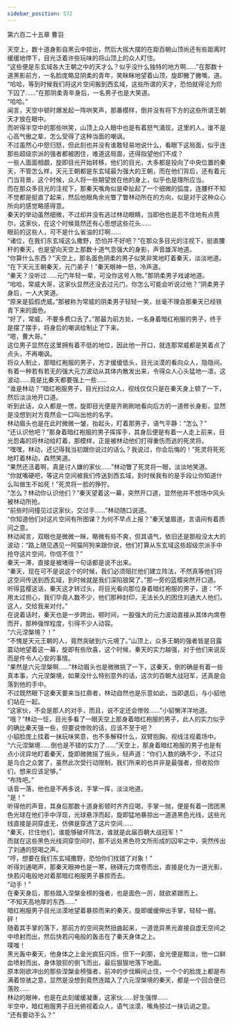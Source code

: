 ```yaml
---
sidebar_position: 572
---
```

 第六百二十五章 曹羽


天空上，数十道身影自黑云中掠出，然后大摇大摆的在距百朝山顶尚还有些距离时缓缓地停下，目光泛着许些玩味的将山顶上的众人盯住。  
“这些便是东玄域各大王朝之中的天才么？似乎没什么独特的地方啊……”在那数十道黑影前方，一名脸庞略显阴柔的青年，笑眯眯地望着山顶，旋即撇了撇嘴，道。  
“哈哈，等到时候我们将这片空间搬到西玄域，这些所谓的天才，恐怕就得沦为阶下囚了……”在那阴柔青年身后，一名男子也是大笑道。  
“哈哈。”  
闻言，天空中顿时爆发起一阵哄笑声，那番模样，倒并没有将下方的这些所谓王朝天才放在眼中。  
而听得半空中的那些哄笑，山顶上众人眼中也是有着怒气涌现，这里的人，谁不是心高气傲之辈，怎么受得了这种当面的嘲讽。  
不过虽然心中怒归怒，但此刻也并没有谁敢轻易地说什么，看眼下这局面，似乎连那些超级宗派的强者都被困住，难道这局面，还得指望他们不成？  
一些人面面相觑，旋即目光开始转移，他们的目光，大多都是投向了中央位置的秦天，不管怎么样，天元王朝都是东玄域最为强大的王朝，而在他们背后，还有着元门当背景，这个时候，众人将一些期望放在他的身上，似乎也是理所应当。  
而在那众多目光的注视下，那秦天嘴角似是牵扯起了一个细微的弧度，连腰杆不知不觉都是挺直了起来，然后他眼角余光瞥了瞥林动所在的方向，似是对于这种众心所向的感觉略感得意。  
秦天的举动虽然细微，不过却并没有逃过林动眼睛，当即他也是忍不住地有点莞尔，这家伙，在这个时候竟然还有心思想这些花头……  
眼前的这些人，可不是什么省油的灯啊……  
“诸位，在我们东玄域这么撒野，恐怕并不好吧？”在那众多目光的注视下，挺直腰杆的秦天，也是望向天空上那数十道气息强大的身影，声音雄浑地道。  
“你算什么东西？”天空上，那名面色阴柔的男子似笑非笑地盯着秦天，淡淡地道。  
“在下天元王朝秦天，元门弟子！”秦天眼神一怒，冷声道。  
“秦天？没听过……元门年轻一辈，可没你这号人物。”那阴柔男子戏谑地道。  
“哈哈，常威大哥，这家伙显然还没去过元门，你怎么可能会听说过他？”阴柔男子身后，一人大笑道。  
“原来是狐假虎威。”那被称为常威的阴柔男子轻轻一笑，丝毫不理会那秦天已经铁青下来的面色。  
“好了，常威，不要多费口舌了。”那最为前方处，一名身着暗红袍服的男子，终于是摆了摆手，将身后的嘲讽给制止了下来。  
“嗯，曹大哥。”  
这位男子显然在这里拥有着不低的地位，因此他一开口，就连那常威都是笑着点了点头，不再嘲讽。  
将众人制止，那暗红袍服的男子，方才缓缓低头，目光淡漠的看向众人，隐隐间，有着一种若有若无的强大元力波动从其体内散发出来，令得众人心头猛地一凛，这波动……竟是比秦天都要强上一些……  
“谁是林动？”暗红袍服男子，目光扫过众人，视线仅仅只是在秦天身上顿了一下，然后淡淡地开口道。  
听到此话，众人都是一愣，旋即目光便是齐刷刷地看向后方的一道修长身影，显然是没想到对方竟然会一口叫出他的名字。  
林动眉头也是在此时微微一皱，抬起头，盯着那男子，语气平静：“怎么？”  
“还认识他吧？”那身着暗红袍服的男子挥挥手，其身后便是有着一人走上前来，目光怨毒的将林动给盯着，那模样，正是被林动他们打得重伤而逃的死灵将。  
“嘿嘿，林动，还记得我当初跟你说过的话么？我说过，你会后悔的！”死灵将死死地盯着林动，森然笑道。  
“果然还活着啊，真是讨人嫌的家伙……”林动瞥了死灵将一眼，淡淡地笑道。  
“你就嘴硬吧，等这片空间被我们传送到西玄域，到时候我有的是手段让你知道什么叫做生不如死！”死灵将一脸的狰狞。  
“怎么？林动你认识他们？”秦天望着这一幕，突然开口道，显然他并不想场中风头被林动所抢。  
“前些时间撞见过这家伙，交过手……”林动随口说道。  
“你知道他们对这片空间有所图谋？为何不早点上报？”秦天皱眉道，言语间有着质问之意。  
林动闻言，双眼也是微微一眯，略微有些不爽，但其语气，依旧还是那般没太大的波动：“路上随见遇见一阿猫阿狗来跟你说，他们打算从东玄域这些超级宗派手中抢夺这片空间，你信不信？”  
秦天一滞，直接是被堵得一句话都是说不出来。  
“秦天，现在可不是说这个的时候，我们必须阻拦他们建立阵法，不然真等他们将这空间传送到西玄域，到时候就是我们深陷狼窝了。”那一旁的蓝樱突然开口道。  
听得蓝樱这话，秦天这才转过头，将目光看向那位身着暗红袍服的男子，道：“不用太过担心，我们毕竟人数不少，他们那种封印，无法长久的困住刘通大人他们，这人，交给我来对付。”  
在说着话时，秦天也是一步跨出，顿时间，一股强大的元力波动直接从其体内席卷而开，那种强悍程度，引得不少人动容。  
“六元涅槃境？！”  
“不愧是天元王朝的人，竟然突破到六元境了。”山顶上，众多王朝的强者皆是目露震动地望着这一幕，旋即有些欣喜，这个时候，秦天的实力越强，对于他们来说反而是件令人心安的事情。  
“果然是六元涅槃啊……”林动眉头也是微微挑了一下，这秦天，倒的确是有着一些真本事，六元涅槃境，如果没什么特别意外的话，这次的百朝大战冠军，还真是会落到他的手中。  
不过既然眼下这秦天要来当扛鼎者，林动自然也是乐意如此，当即退后，与小貂他们站在一起。  
“这家伙，不会是那人的对手，而且，说不定还会惨败……”小貂懒洋洋地道。  
“哦？”林动一怔，目光多看了一眼天空上那身着暗红袍服的男子，此人的实力似乎的确比秦天强一些，但要说惨败的话，应该不至于吧？  
小貂脸庞上挂着一抹玩味笑意，也不多解释什么，双臂抱胸，视线注视着场中。  
“六元涅槃境……倒也是不错的实力了……”天空上，那身着暗红袍服的男子也是有点小诧异地盯着秦天，旋即微微摇了摇头，轻声道：“你们人数的确不少，不过只是乌合之众罢了，虽然此次受行动限制，我们所来的也并非是最强者，但收拾你们，想来应该足够。”  
“布阵吧。”  
话音一落，他也是不再多说，手掌一挥，淡淡地道。  
“是！”  
听得他的声音，其身后那数十道身影顿时齐齐应喝，手掌一抛，便是有着一团团黑色光球在他们手中浮现，光球悬浮而起，旋即猛地暴掠出一道道黑色光线，这些光线直接是洞穿虚无，仿佛是穿透了这片空间……  
“秦天，拦住他们，谁能够破坏阵法，谁就是此届百朝大战冠军！”  
而就在这些黑色光线洞穿空间时，那不远处黑色符文所形成的囚牢之中，突然传出了刘通的怒喝之声。  
“哼，想要在我们东玄域撒野，恐怕你们找错了对象！”  
听得刘通喝声，那秦天眼神也是一寒，磅礴元力席卷而出，直接是化为一道光影，快若闪电般地对着那暗红袍服男子暴掠而去。  
“动手！”  
在秦天身后，那些踏入涅槃金榜的强者，也是面色一厉，就欲紧跟而上。  
“不知天高地厚的东西……”  
暗红袍服男子目光淡漠地望着暴掠而来的秦天，旋即缓缓伸出手掌，轻轻一握。  
砰！  
随着其手掌的落下，那前方的空间突然扭曲起来，一道诡异黑光直接自虚无空间之中喷射而出，然后快若闪电般的轰击在了秦天身体之上。  
噗嗤！  
黑光轰中秦天，他身体之上金光疯狂闪烁，但下一刹那，金光便是黯淡，他一口鲜血喷射而出，身体狼狈的倒飞而出，最后狠狠地落下地面。  
原本刚欲冲出的那些涅槃金榜强者，前冲的步伐瞬间止住，一个个的脸庞上都是布满着惊骇之意，显然是没想到竟然连踏入了六元涅槃境的秦天，都是一个回合便已落败……  
林动的眼神，也是在此刻缓缓凝重，这家伙……好生强悍……  
半空中，暗红袍服男子目光俯视着众人，语气淡漠，嘴角掠过一抹讥诮之意。  
“还有要动手么？”  
  
  
